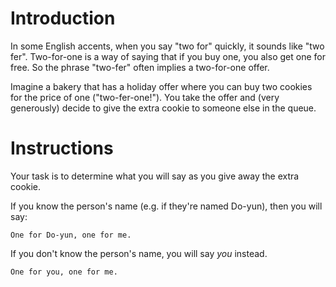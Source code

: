 # Introduction

In some English accents, when you say "two for" quickly, it sounds like "two fer". Two-for-one is a way of saying that if you buy one, you also get one for free. So the phrase "two-fer" often implies a two-for-one offer.

Imagine a bakery that has a holiday offer where you can buy two cookies for the price of one ("two-fer-one!"). You take the offer and (very generously) decide to give the extra cookie to someone else in the queue.

# Instructions

Your task is to determine what you will say as you give away the extra cookie.

If you know the person's name (e.g. if they're named Do-yun), then you will say:

    One for Do-yun, one for me.

If you don't know the person's name, you will say _you_ instead.

    One for you, one for me.
